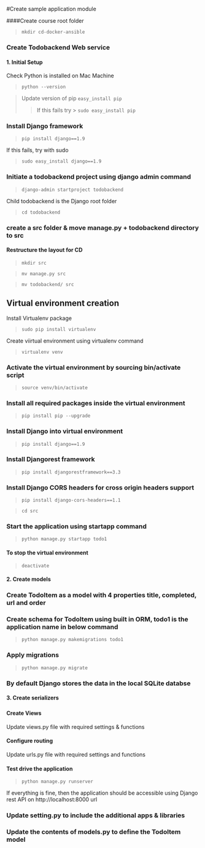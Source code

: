 #Create sample application module

####Create course root folder
> `mkdir cd-docker-ansible`

### Create Todobackend Web service
#### 1. Initial Setup
Check Python is installed on Mac Machine
> `python --version`

>Update version of pip `easy_install pip`
>> If this fails try > `sudo easy_install pip`

### Install Django framework
> `pip install django==1.9`

If this fails, try with sudo
> `sudo easy_install django==1.9`

### Initiate a todobackend project using django admin command
> `django-admin startproject todobackend`

Child todobackend is the Django root folder

> `cd todobackend`

### create a src folder & move manage.py + todobackend directory to src
#### Restructure the layout for CD

> `mkdir src`

> `mv manage.py src`

> `mv todobackend/ src`

## Virtual environment creation
Install Virtualenv package
> `sudo pip install virtualenv`

Create viirtual environment using virtualenv command
> `virtualenv venv`

### Activate the virtual environment by sourcing bin/activate script
> `source venv/bin/activate`

### Install all required packages inside the virtual environment
> `pip install pip --upgrade`

### Install Django into virtual environment
> `pip install django==1.9`

### Install Djangorest framework
> `pip install djangorestframework==3.3`

### Install Django CORS headers for cross origin headers support
> `pip install django-cors-headers==1.1`

> `cd src`

### Start the application using startapp command
> `python manage.py startapp todo1`



#### To stop the virtual environment
> `deactivate`

#### 2. Create models
### Create TodoItem as a model with 4 properties title, completed, url and order

### Create schema for TodoItem using built in ORM, todo1 is the application name in below command
> `python manage.py makemigrations todo1`

### Apply migrations
> `python manage.py migrate`

### By default Django stores the data in the local SQLite databse

#### 3. Create serializers
###

#### Create Views
Update views.py file with required settings & functions

#### Configure routing
Update urls.py file with required settings and functions

#### Test drive the application
> `python manage.py runserver`

If everything is fine, then the application should be accessible using Django rest API on http://localhost:8000 url












### Update setting.py to include the additional apps & libraries
### Update the contents of models.py to define the TodoItem model
